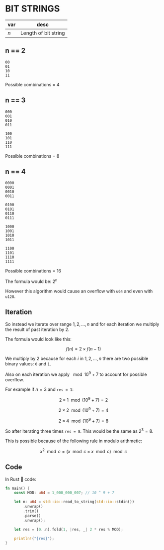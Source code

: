 # BIT STRINGS

| var | desc                 |
| --- | -------------------- |
| $n$ | Length of bit string |

## n == 2

```
00
01
10
11
```

Possible combinations = $4$

## n == 3

```
000
001
010
011

100
101
110
111
```

Possible combinations = $8$

## n == 4

```
0000
0001
0010
0011

0100
0101
0110
0111

1000
1001
1010
1011

1100
1101
1110
1111
```

Possible combinations = $16$

The formula would be: $2^n$

However this algorithm would cause an overflow with `u64` and even with `u128`.

## Iteration

So instead we iterate over range $1, 2, ..., n$ and for each iteration we multiply the result of past iteration by 2.

The formula would look like this:

$$f(n) = 2 \times f(n - 1)$$

We multiply by 2 because for each $i$ in $1, 2, ..., n$ there are two possible binary values: `0` and `1`.

Also on each iteration we apply $\mod 10^9 + 7$ to account for possible overflow.

For example if $n = 3$ and `res = 1`:

$$2 \times 1 \mod (10^9 + 7) = 2$$

$$2 \times 2 \mod (10^9 + 7) = 4$$

$$2 \times 4 \mod (10^9 + 7) = 8$$

So after iterating three times `res = 8`. This would be the same as $2^3 = 8$.

This is possible because of the following rule in modulo arithmetic:

$$x^2 \mod c = (x \mod c \times x \mod c) \mod c$$

## Code

In Rust 🦀 code:

```rust
fn main() {
    const MOD: u64 = 1_000_000_007; // 10 ^ 9 + 7

    let n: u64 = std::io::read_to_string(std::io::stdin())
        .unwrap()
        .trim()
        .parse()
        .unwrap();

    let res = (0..n).fold(1, |res, _| 2 * res % MOD);

    println!("{res}");
}
```
